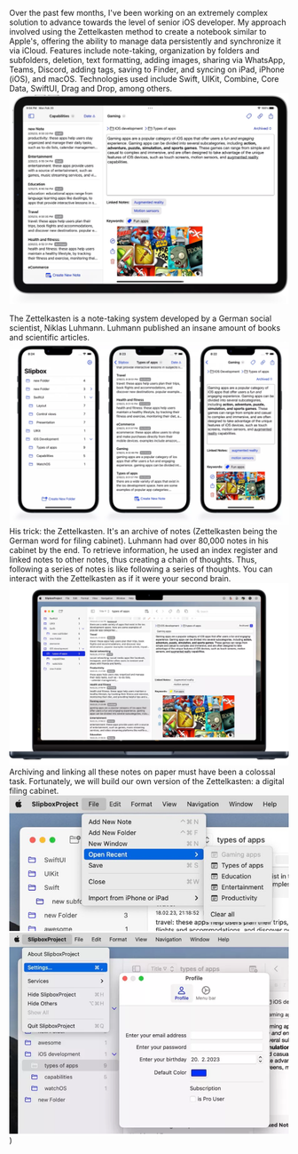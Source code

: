 Over the past few months, I've been working on an extremely complex solution to advance towards the level of senior iOS developer. My approach involved using the Zettelkasten method to create a notebook similar to Apple's, offering the ability to manage data persistently and synchronize it via iCloud. Features include note-taking, organization by folders and subfolders, deletion, text formatting, adding images, sharing via WhatsApp, Teams, Discord, adding tags, saving to Finder, and syncing on iPad, iPhone (iOS), and macOS. Technologies used include Swift, UIKit, Combine, Core Data, SwiftUI, Drag and Drop, among others.
![](https://raw.githubusercontent.com/crybreak/Jotter/main/Jotter/Assets.xcassets/LaunchImage.launchimage/ipad%20capture.webp)

The Zettelkasten is a note-taking system developed by a German social scientist, Niklas Luhmann. Luhmann published an insane amount of books and scientific articles.
![](https://raw.githubusercontent.com/crybreak/Jotter/main/Jotter/Assets.xcassets/LaunchImage.launchimage/iphone-slipbox63f7bdf58cd3e_lg.webp)
His trick: the Zettelkasten. It's an archive of notes (Zettelkasten being the German word for filing cabinet). Luhmann had over 80,000 notes in his cabinet by the end. To retrieve information, he used an index register and linked notes to other notes, thus creating a chain of thoughts. Thus, following a series of notes is like following a series of thoughts. You can interact with the Zettelkasten as if it were your second brain.
![](https://raw.githubusercontent.com/crybreak/Jotter/main/Jotter/Assets.xcassets/LaunchImage.launchimage/mac63f7bee73883d_lg%2018.57.28.webp)
Archiving and linking all these notes on paper must have been a colossal task. Fortunately, we will build our own version of the Zettelkasten: a digital filing cabinet.
![](https://github.com/crybreak/Jotter/blob/main/Jotter/Assets.xcassets/LaunchImage.launchimage/menu-with-keyboardshortcuts-263f7ad0dd8848_lg.jpg) ![](https://raw.githubusercontent.com/crybreak/Jotter/main/Jotter/Assets.xcassets/LaunchImage.launchimage/settings-window63f86e96906e5_lg.webp))
